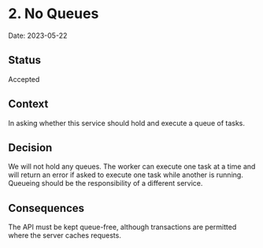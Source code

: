 # 2. No Queues

Date: 2023-05-22

## Status

Accepted

## Context

In asking whether this service should hold and execute a queue of tasks.

## Decision

We will not hold any queues. The worker can execute one task at a time and will return
an error if asked to execute one task while another is running. Queueing should be the
responsibility of a different service.

## Consequences

The API must be kept queue-free, although transactions are permitted where the server
caches requests.
